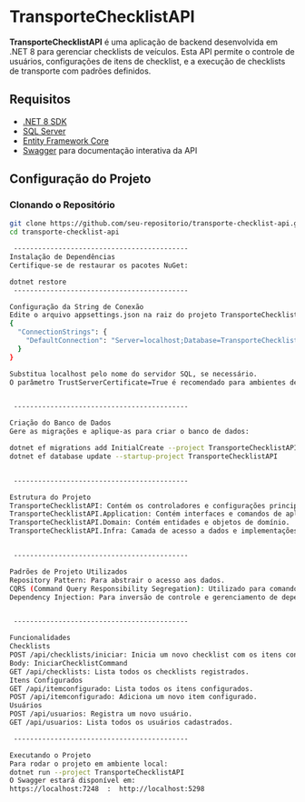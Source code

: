 # TransporteChecklistAPI

**TransporteChecklistAPI** é uma aplicação de backend desenvolvida em .NET 8 para gerenciar checklists de veículos. Esta API permite o controle de usuários, configurações de itens de checklist, e a execução de checklists de transporte com padrões definidos.

## **Requisitos**

- [.NET 8 SDK](https://dotnet.microsoft.com/download/dotnet/8.0)
- [SQL Server](https://www.microsoft.com/sql-server)
- [Entity Framework Core](https://learn.microsoft.com/ef/core/)
- [Swagger](https://swagger.io/) para documentação interativa da API

## **Configuração do Projeto**

### **Clonando o Repositório**
```bash
git clone https://github.com/seu-repositorio/transporte-checklist-api.git
cd transporte-checklist-api

 -------------------------------------------
Instalação de Dependências
Certifique-se de restaurar os pacotes NuGet:

dotnet restore
 -------------------------------------------

Configuração da String de Conexão
Edite o arquivo appsettings.json na raiz do projeto TransporteChecklistAPI:
{
  "ConnectionStrings": {
    "DefaultConnection": "Server=localhost;Database=TransporteChecklistDB;Trusted_Connection=True;TrustServerCertificate=True;"
  }
}

Substitua localhost pelo nome do servidor SQL, se necessário.
O parâmetro TrustServerCertificate=True é recomendado para ambientes de desenvolvimento.


 -------------------------------------------

Criação do Banco de Dados
Gere as migrações e aplique-as para criar o banco de dados:

dotnet ef migrations add InitialCreate --project TransporteChecklistAPI.Infra --startup-project TransporteChecklistAPI
dotnet ef database update --startup-project TransporteChecklistAPI


 -------------------------------------------

Estrutura do Projeto
TransporteChecklistAPI: Contém os controladores e configurações principais da API.
TransporteChecklistAPI.Application: Contém interfaces e comandos de aplicação.
TransporteChecklistAPI.Domain: Contém entidades e objetos de domínio.
TransporteChecklistAPI.Infra: Camada de acesso a dados e implementações de repositórios.


 -------------------------------------------

Padrões de Projeto Utilizados
Repository Pattern: Para abstrair o acesso aos dados.
CQRS (Command Query Responsibility Segregation): Utilizado para comandos como IniciarChecklistCommand.
Dependency Injection: Para inversão de controle e gerenciamento de dependências.


 -------------------------------------------

Funcionalidades
Checklists
POST /api/checklists/iniciar: Inicia um novo checklist com os itens configurados.
Body: IniciarChecklistCommand
GET /api/checklists: Lista todos os checklists registrados.
Itens Configurados
GET /api/itemconfigurado: Lista todos os itens configurados.
POST /api/itemconfigurado: Adiciona um novo item configurado.
Usuários
POST /api/usuarios: Registra um novo usuário.
GET /api/usuarios: Lista todos os usuários cadastrados.

 -------------------------------------------

Executando o Projeto
Para rodar o projeto em ambiente local:
dotnet run --project TransporteChecklistAPI
O Swagger estará disponível em:
https://localhost:7248  :  http://localhost:5298
